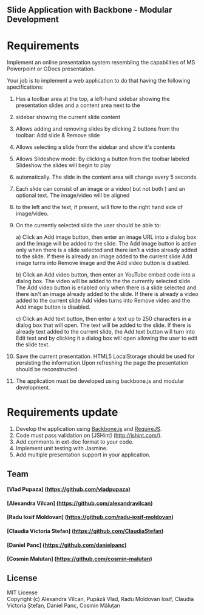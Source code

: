 ## Slide Application with Backbone - Modular Development

# Requirements

Implement an online presentation system resembling the capabilities of MS Powerpoint or GDocs presentation.

Your job is to implement a web application to do that having the following specifications:

1. Has a toolbar area at the top, a left-hand sidebar showing the presentation slides and a content area next to the 
2. sidebar showing the current slide content
3. Allows adding and removing slides by clicking 2 buttons from the toolbar: Add slide & Remove slide
4. Allows selecting a slide from the sidebar and show it's contents
5. Allows Slideshow mode: By clicking a button from the toolbar labeled Slideshow the slides will begin to play 
6. automatically. The slide in the content area will change every 5 seconds.
7. Each slide can consist of an image or a video( but not both ) and an optional text. The image/video will be aligned 
8. to the left and the text, if present, will flow to the right hand side of image/video.
9. On the currently selected slide the user should be able to:

    a) Click an Add image button, then enter an image URL into a dialog box and the image will be added to the 
slide. The Add image button is active only when there is a slide selected and there isn't a video already 
added to the slide.
If there is already an image added to the current slide Add image turns into Remove image and the Add video 
button is disabled.

    b) Click an Add video button, then enter an YouTube embed code into a dialog box. The video will be added to 
the the currently selected slide. The Add video button is enabled only when there is a slide selected and there 
isn't an image already added to the slide.
If there is already a  video added to the current slide Add video turns into Remove video and the Add image 
button is disabled.

    c) Click an Add text button, then enter a text up to 250 characters in a dialog box that will open. 
The text will be added to the slide.
If there is already text added to the current slide, the Add text button will turn into Edit text and by 
clicking it a dialog box will open allowing the user to edit the slide text.

10. Save the current presentation. HTML5 LocalStorage should be used for persisting the information.Upon refreshing 
the page the presentation should be reconstructed.
11. The application must be developed using backbone.js and modular development.

# Requirements update

1. Develop the application using [Backbone.js](http://documentcloud.github.com/backbone) and [RequireJS](http://requirejs.org).
1. Code must pass validation on [JSHint] (http://jshint.com/).
2. Add comments in ext-doc format to your code.
3. Implement unit testing with Jasmine.
4. Add multiple presentation support in your application.

## Team

#### [Vlad Pupaza] (https://github.com/vladpupaza)
#### [Alexandra Vilcan] (https://github.com/alexandravilcan)
#### [Radu Iosif Moldovan] (https://github.com/radu-iosif-moldovan)
#### [Claudia Victoria Stefan] (https://github.com/ClaudiaStefan)
#### [Daniel Panc] (https://github.com/danielpanc)
#### [Cosmin Malutan] (https://github.com/cosmin-malutan)

## License

MIT License  
Copyright (c) Alexandra Vîlcan, Pupăză Vlad, Radu Moldovan Iosif, Claudia Victoria Ștefan, Daniel Panc, Cosmin Măluțan

